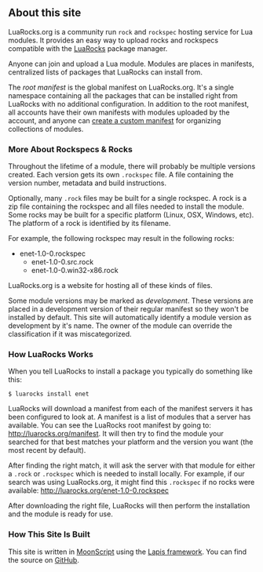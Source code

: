 ## About this site

LuaRocks.org is a community run `rock` and `rockspec` hosting service for Lua
modules.  It provides an easy way to upload rocks and rockspecs compatible with
the [LuaRocks][1] package manager.

Anyone can join and upload a Lua module. Modules are places in manifests,
centralized lists of packages that LuaRocks can install from.

The *root manifest* is the global manifest on LuaRocks.org. It's a single
namespace containing all the packages that can be installed right from LuaRocks
with no additional configuration. In addition to the root manifest, all
accounts have their own manifests with modules uploaded by the account, and
anyone can [create a custom manifest](/new-manifest) for organizing collections
of modules.

### More About Rockspecs & Rocks

Throughout the lifetime of a module, there will probably be multiple versions
created. Each version gets its own `.rockspec` file. A file containing the
version number, metadata and build instructions.

Optionally, many `.rock` files may be built for a single rockspec. A rock is a
zip file containing the rockspec and all files needed to install the module.
Some rocks may be built for a specific platform (Linux, OSX, Windows, etc). The
platform of a rock is identified by its filename.

For example, the following rockspec may result in the following rocks:

  * enet-1.0-0.rockspec
    * enet-1.0-0.src.rock
    * enet-1.0-0.win32-x86.rock


LuaRocks.org is a website for hosting all of these kinds of files.

Some module versions may be marked as *development*. These versions are placed
in a development version of their regular manifest so they won't be installed
by default. This site will automatically identify a module version as
development by it's name. The owner of the module can override the
classification if it was miscategorized.

### How LuaRocks Works

When you tell LuaRocks to install a package you typically do something like
this:

    $ luarocks install enet

LuaRocks will download a manifest from each of the manifest servers it has been
configured to look at. A manifest is a list of modules that a server has
available. You can see the LuaRocks root manifest by going to:
<http://luarocks.org/manifest>. It will then try to find the module
your searched for that best matches your platform and the version you want (the
most recent by default).

After finding the right match, it will ask the server with that module for
either a `.rock` or `.rockspec` which is needed to install locally. For
example, if our search was using LuaRocks.org, it might find this `.rockspec` if
no rocks were available: <http://luarocks.org/enet-1.0-0.rockspec>

After downloading the right file, LuaRocks will then perform the installation
and the module is ready for use.

### How This Site Is Built

This site is written in [MoonScript][3] using the [Lapis framework][4]. You can find the source on [GitHub][2].

  [1]: http://luarocks.org/
  [2]: http://github.com/leafo/moonrocks-site
  [3]: http://moonscript.org
  [4]: http://leafo.net/lapis/

